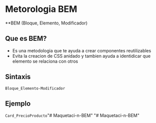 # Metorologia BEM
**BEM (Bloque, Elemento, Modificador)
## Que es BEM?
* Es una metodologia que te ayuda a crear componentes reutilizables
* Evita la creacion de CSS anidado y tambien ayuda a identidicar que elemento se relaciona con otros

## Sintaxis 
`Bloque_Elemento-Modificador`

## Ejemplo
`Card_PrecioProducto`"# Maquetaci-n-BEM" 
"# Maquetaci-n-BEM" 
